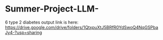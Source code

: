 # Summer-Project-LLM-

6 type 2 diabetes output link is here:
https://drive.google.com/drive/folders/1QtxpuXtJ5BRfR0YdSwoQ4NqGSPbaJy4-?usp=sharing
